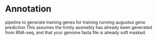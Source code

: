# Annotation
pipeline to generate training genes for training running augustus gene prediction
This assumes the trinity assmebly has already been generated from RNA-seq, and that your genome fasta file is already soft masked.
